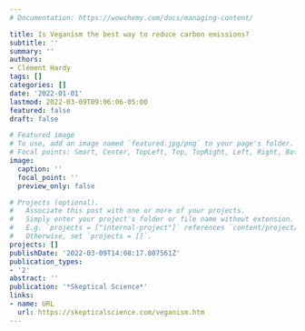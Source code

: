 ```yaml
---
# Documentation: https://wowchemy.com/docs/managing-content/

title: Is Veganism the best way to reduce carbon emissions?
subtitle: ''
summary: ''
authors:
- Clément Hardy
tags: []
categories: []
date: '2022-01-01'
lastmod: 2022-03-09T09:06:06-05:00
featured: false
draft: false

# Featured image
# To use, add an image named `featured.jpg/png` to your page's folder.
# Focal points: Smart, Center, TopLeft, Top, TopRight, Left, Right, BottomLeft, Bottom, BottomRight.
image:
  caption: ''
  focal_point: ''
  preview_only: false

# Projects (optional).
#   Associate this post with one or more of your projects.
#   Simply enter your project's folder or file name without extension.
#   E.g. `projects = ["internal-project"]` references `content/project/deep-learning/index.md`.
#   Otherwise, set `projects = []`.
projects: []
publishDate: '2022-03-09T14:08:17.807561Z'
publication_types:
- '2'
abstract: ''
publication: '*Skeptical Science*'
links:
- name: URL
  url: https://skepticalscience.com/veganism.htm
---
```

